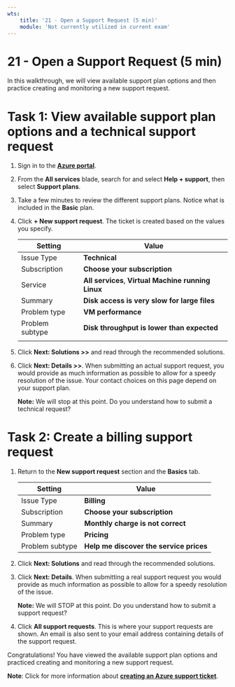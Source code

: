 ```yaml
---
wts:
    title: '21 - Open a Support Request (5 min)'
    module: 'Not currently utilized in current exam'
---
```

# 21 - Open a Support Request (5 min)

In this walkthrough, we will view available support plan options and then practice creating and monitoring a new support request.

# Task 1: View available support plan options and a technical support request

1. Sign in to the [**Azure portal**](https://portal.azure.com).

2. From the **All services** blade, search for and select **Help + support**, then select **Support plans**.

3. Take a few minutes to review the different support plans. Notice what is included in the **Basic** plan. 

4. Click **+ New support request**. The ticket is created based on the values you specify. 

    | Setting | Value|
    |----|--------|
    | Issue Type| **Technical** |
    | Subscription | **Choose your subscription** |
    | Service | **All services**, **Virtual Machine running Linux** |
    | Summary | **Disk access is very slow for large files** |
    | Problem type | **VM performance** |
    | Problem subtype | **Disk throughput is lower than expected** |    
    | | |

5. Click **Next: Solutions >>** and read through the recommended solutions.

6. Click **Next: Details >>**. When submitting an actual support request, you would provide as much information as possible to allow for a speedy resolution of the issue. Your contact choices on this page depend on your support plan. 

    **Note:** We will stop at this point. Do you understand how to submit a technical request?

# Task 2: Create a billing support request

1. Return to the **New support request** section and the **Basics** tab. 

    | Setting | Value|
    |----|--------|
    | Issue Type| **Billing** |
    | Subscription | **Choose your subscription** |
    | Summary | **Monthly charge is not correct** |
    | Problem type | **Pricing** |
    | Problem subtype | **Help me discover the service prices** |    

2. Click **Next: Solutions** and read through the recommended solutions.

3. Click **Next: Details**.  When submitting a real support request you would provide as much information as possible to allow for a speedy resolution of the issue. 

    **Note:** We will STOP at this point. Do you understand how to submit a support request?

4. Click **All support requests**. This is where your support requests are shown. An email is also sent to your email address containing details of the support request.

Congratulations! You have viewed the available support plan options and practiced creating and monitoring a new support request.

**Note**: Click for more information about [**creating an Azure support ticket**](https://azure.microsoft.com/en-us/support/create-ticket).
